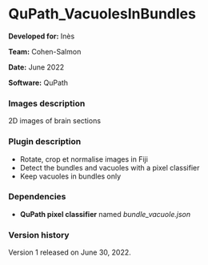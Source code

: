 # QuPath_VacuolesInBundles

**Developed for:** Inès

**Team:** Cohen-Salmon

**Date:** June 2022

**Software:** QuPath

### Images description

2D images of brain sections

### Plugin description

* Rotate, crop et normalise images in Fiji
* Detect the bundles and vacuoles with a pixel classifier
* Keep vacuoles in bundles only

### Dependencies

* **QuPath pixel classifier** named *bundle_vacuole.json*

### Version history

Version 1 released on June 30, 2022.








